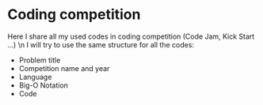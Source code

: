 # Coding competition

Here I share all my used codes in coding competition (Code Jam, Kick Start ...)
\n I will try to use the same structure for all the codes:
- Problem title 
- Competition name and year
- Language
- Big-O Notation
- Code
